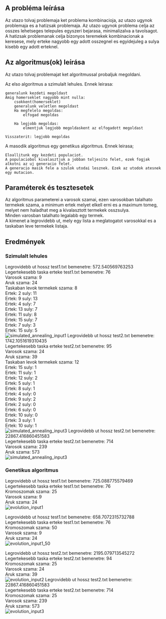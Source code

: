 ## A probléma leírása
 
Az utazo tolvaj problemaja ket problema kombinacioja, az utazo ugynok problemaja es a hatizsak problemaja.
Az utazo ugynok problema celja az osszes lehetseges telepules egyszeri bejarasa, minimalizalva a tavolsagot.
A hatizsak problemanak celja bizonyos teremekek kombinacionak a keresese, mely erteke nagyobb egy adott osszegnel es egyidejuleg a sulya kisebb egy adott erteknel.
 
## Az algoritmus(ok) leírása
 
Az utazo tolvaj problemajat ket algoritmussal probaljuk megoldani.

Az elso algoritmus a szimulalt lehules.
Ennek leirasa:

    generalunk kezdeti megoldast
    Amig homerseklet nagyobb mint nulla:
        csokkent(homerseklet)
        generalunk veletlen megoldast
        Ha megfelelo megoldas:
            elfogad megoldas

        Ha legjobb megoldas:
            elmentjuk legjobb megoldaskent az elfogadott megoldast

    Visszaterit: legjobb megoldas

A masodik algoritmus egy genetikus algoritmus.
Ennek leirasa;
    
    Eloallitunk egy kezdeti populaciot.
    A populaciobol kivalasztjuk a jobban teljesito felet, ezek fogjak alkotni az uj generacio felet.
    A generacio masik fele a szulok utodai lesznek. Ezek az utodok atesnek egy mutacion.

 
## Paraméterek és tesztesetek
 
Az algoritmus parameterei a varosok szamai, ezen varosokban talalhato termekek szama, a minimum ertek melyet elkell erni es a maximum tomeg, melyet nem haladhat meg a kivalasztott termekek osszsulya. \
Minden varosban talalhato legalabb egy termek.\
A kimenet a legrovidebb ut, mely egy lista a meglatogatot varosokkal es a taskaban leve termekek listaja.

## Eredmények

### Szimulalt lehules

Legrovidebb ut hossz test1.txt bemenetre: 572.540569763253\
Legertekesebb taska erteke test1.txt bemenetre: 76\
Varosok szama: 9\
Aruk szama: 24\
Taskaban levok termekek szama: 8\
Ertek: 2 suly: 11\
Ertek: 9 suly: 13\
Ertek: 4 suly: 7\
Ertek: 13 suly: 7\
Ertek: 11 suly: 8\
Ertek: 15 suly: 7\
Ertek: 7 suly: 3\
Ertek: 15 suly: 5\
![simulated_annealing_input1](result-images/simulated_annealing_input1.png)
Legrovidebb ut hossz test2.txt bemenetre: 1742.1051619310435\
Legertekesebb taska erteke test2.txt bemenetre: 95\
Varosok szama: 24\
Aruk szama: 39\
Taskaban levok termekek szama: 12\
Ertek: 15 suly: 1\
Ertek: 11 suly: 1\
Ertek: 12 suly: 2\
Ertek: 5 suly: 1\
Ertek: 8 suly: 1\
Ertek: 4 suly: 0\
Ertek: 9 suly: 2\
Ertek: 2 suly: 0\
Ertek: 6 suly: 0\
Ertek: 10 suly: 0\
Ertek: 3 suly: 1\
Ertek: 10 suly: 1\
![simulated_annealing_input3](result-images/simulated_annealing_input2.png)
Legrovidebb ut hossz test2.txt bemenetre: 22867.416860451583\
Legertekesebb taska erteke test2.txt bemenetre: 714\
Varosok szama: 239\
Aruk szama: 573\
![simulated_annealing_input3](result-images/simulated_annealing_input3.png)

### Genetikus algoritmus

Legrovidebb ut hossz test1.txt bemenetre: 725.088775579469\
Legertekesebb taska erteke test1.txt bemenetre: 76\
Kromoszomak szama: 25\
Varosok szama: 9\
Aruk szama: 24\
![evolution_input1](result-images/evolution_input1.png)

Legrovidebb ut hossz test1.txt bemenetre: 658.7072315732788\
Legertekesebb taska erteke test1.txt bemenetre: 76\
Kromoszomak szama: 50\
Varosok szama: 9\
Aruk szama: 24\
![evolution_input1_50](result-images/evolution_input1_50.png)

Legrovidebb ut hossz test2.txt bemenetre: 2195.079713545272\
Legertekesebb taska erteke test2.txt bemenetre: 94\
Kromoszomak szama: 25\
Varosok szama: 24\
Aruk szama: 39\
![evolution_input2](result-images/evolution_input2.png)
Legrovidebb ut hossz test2.txt bemenetre: 22867.416860451583\
Legertekesebb taska erteke test2.txt bemenetre: 714\
Kromoszomak szama: 25\
Varosok szama: 239\
Aruk szama: 573\
![evolution_input3](result-images/evolution_input3.png)
